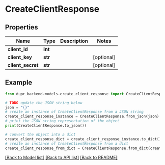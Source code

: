 # CreateClientResponse


## Properties

Name | Type | Description | Notes
------------ | ------------- | ------------- | -------------
**client_id** | **int** |  | 
**client_key** | **str** |  | [optional] 
**client_secret** | **str** |  | [optional] 

## Example

```python
from dupr_backend.models.create_client_response import CreateClientResponse

# TODO update the JSON string below
json = "{}"
# create an instance of CreateClientResponse from a JSON string
create_client_response_instance = CreateClientResponse.from_json(json)
# print the JSON string representation of the object
print(CreateClientResponse.to_json())

# convert the object into a dict
create_client_response_dict = create_client_response_instance.to_dict()
# create an instance of CreateClientResponse from a dict
create_client_response_from_dict = CreateClientResponse.from_dict(create_client_response_dict)
```
[[Back to Model list]](../README.md#documentation-for-models) [[Back to API list]](../README.md#documentation-for-api-endpoints) [[Back to README]](../README.md)


